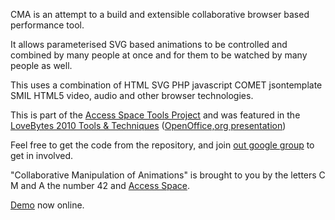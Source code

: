 CMA is an attempt to a build and extensible collaborative browser based performance tool.

It allows parameterised SVG based animations to be controlled and combined by many people at once and for them to be watched by many people as well.

This uses a combination of HTML SVG PHP javascript COMET jsontemplate SMIL HTML5 video, audio and other browser technologies.

This is part of the [Access Space Tools Project](http://code.google.com/p/access-space-tools/) and was featured in the [LoveBytes 2010 Tools & Techniques](http://2010.lovebytes.org.uk/event.php?ref=1004) ([OpenOffice,org presentation](http://collaborative-manipulation-of-animations.googlecode.com/files/CMA%2013-02-2010-v2.odp))

Feel free to get the code from the repository, and join [out google group](http://groups.google.com/group/access-space-tools/) to get in involved.

"Collaborative Manipulation of Animations" is brought to you by the letters C M and A the number 42 and [Access Space](http://access-space.org/?c=overview).

[Demo](http://stretch.deedah.org/cma/) now online.
